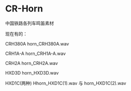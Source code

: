 # CR-Horn
中国铁路各列车鸣笛素材

现在有的：

CRH380A  horn_CRH380A.wav

CRH1A-A  horn_CRH1A-A.wav

CRH2A  horn_CRH2A.wav

HXD3D  horn_HXD3D.wav

HXD1C(两种)  Hhorn_HXD1C(1).wav 与 horn_HXD1C(2).wav
